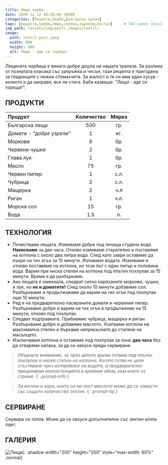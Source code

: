```yaml
---
title: Леща чорба
date: 2020-12-12 19:30:00 +0300
categories: [Рецепти,Чорби,Българска кухня]
tags: [рецепта,чорба,леща,солено,зърнени,постно]     # TAG names should always be lowercase
img_path: /assets/img/posts_images/lentil/
image:
  path: lentil-post.jpeg
  width: 800
  height: 500
  alt: Леща - яде се гореща!
---
```


Лещената чорбица е винаги добре дошла на нашата трапеза. За разлика от познатата класика със запръжка и чесън, тази рецепта е пригодена за гладниците с нежни стомахчета. За жалост и тя си има един кусур - колкото и да направя, все не стига. Баба казваше: *"Леща - яде се гореща!"*.

## **ПРОДУКТИ**

| Продукт                    |Количество  |Мярка   |
|:---------------------------|:----------:|:------:|
|Българска леща              |500         |гр.     |
|Домати - *"добре узрели"*   |1           |кг.     |
|Моркови                     |6           |бр.     |
|Червени чушки               |2           |бр.     |
|Глава лук                   |1           |бр.     |
|Масло                       |75          |гр.     |
|Червен пипер                |1           |с.л.    |
|Чубрица                     |2           |с.л.    |
|Мащерка                     |2           |ч.л     |
|Риган                       |1           |ч.л.    |
|Морска сол                  |15          |гр.     |
|Вода                        |1.5         |л.      |

## **ТЕХНОЛОГИЯ**

- Почистваме лещата. Измиваме добре под течаща студена вода. **Накисваме** за два часа. Отново измиваме старателно и поставяме на котлона с около два литра вода. След като заври оставяме да къкри на тих огън за 10 минути. Изливаме водата. Измиваме и отново поставяме на котлона, но този път с един литър и половина вода. Варим при ниска степен на котлона под плътен похлупак за 15 минути. Време е да разбъркаме.
- Ако лещата е омекнала, следват ситно нарязаните моркови, чушки, и лук, но **не и доматите!** След около 10 минути добавяме сол. Разбъркваме и продължаваме да варим на тих огън под похлупак още 10 минути.
- Ред е на предварително пасираните домати и червения пипер. Разбъркваме добре и варим на тих огън в продължение на 15 минути, отново под похлупак.
- Следват подправките. Прибавяме чубрица, мащерка и риган. Разбъркваме добре и добавяме маслото. Усилваме котлона на максимална степен и бъркаме непрекъснато до стапяне на масълцето.
- Изключваме котлона и оставяме под похлупак за поне **два часа** без да отваряме капака, за да се овкуси преди сервиране.

> *Обърнете внимание, че през цялото време готвим под плътен похлупак и ниска степен на котлона. Когато готвя не целя сгъстяване чрез изпаряване на водата, а предварително преценявам консистенцията и крайния обем, към които се стремя.*
{: .prompt-info }

> *За вегани и хора, които са на пост маслото може да се замести със същото количество зехтин.*
{: .prompt-tip }

## **СЕРВИРАНЕ**

Сервира се топла. Може да се овкуси допълнително със зехтин и/или оцет.

## **ГАЛЕРИЯ**

![Леща](lentil-01.jpg){: .shadow width="200" height="200" style="max-width: 60%" .normal}
